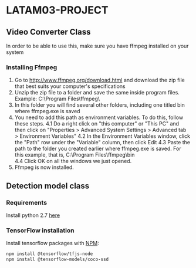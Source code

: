 # LATAM03-PROJECT

## Video Converter Class

In order to be able to use this, make sure you have ffmpeg installed on your system

### Installing Ffmpeg
1. Go to http://www.ffmpeg.org/download.html and download the zip file that best suits your computer's specifications 
2. Unzip the zip file to a folder and save the same inside program files. Example: C:\Program Files\ffmpeg\
3. In this folder you will find several other folders, including one titled bin where ffmpeg.exe is saved
4. You need to add this path as environment variables. To do this, follow these steps.
4.1 Do a right click on "this computer" or "This PC" and then click on "Properties > Advanced System Settings > Advanced tab > Environment Variables"
4.2 In the Environment Variables window, click the "Path" row under the "Variable" column, then click Edit
4.3 Paste the path to the folder you created earlier where ffmpeg.exe is saved. For this example, that is, C:\Program Files\ffmpeg\bin\
4.4 Click OK on all the windows we just opened.
5. Ffmpeg is now installed. 

## Detection model class

### Requirements
Install python 2.7 [here](https://www.python.org/downloads/release/python-2718/)

### TensorFlow installation
Install tensorflow packages with [NPM](https://www.npmjs.com/):

```sh
npm install @tensorflow/tfjs-node
npm install @tensorflow-models/coco-ssd
```
